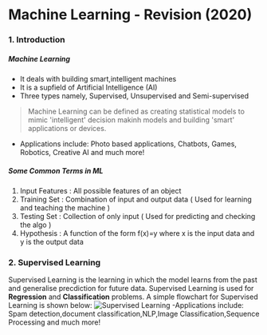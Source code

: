 # Machine Learning - Revision (2020)
### 1. Introduction
##### Machine Learning
- It deals with building smart,intelligent machines
- It is a supfield of Artificial Intelligence (AI)
- Three types namely, Supervised, Unsupervised and Semi-supervised
 >Machine Learning can be defined as creating statistical models to mimic 'intelligent' decision makinh models and building 'smart' applications or devices.
- Applications include: Photo based applications, Chatbots, Games, Robotics, Creative AI and much more!
##### Some Common Terms in ML
1. Input Features : All possible features of an object
2. Training Set : Combination of input and output data ( Used for learning and teaching the machine )
3. Testing Set : Collection of only input ( Used for predicting and checking the algo )
4. Hypothesis : A function of the form f(x)=y where x is the input data and y is the output data
### 2. Supervised Learning
Supervised Learning is the learning in which the model learns from the past and generalise precdiction for future data. 
Supervised Learning is used for **Regression** and **Classification** problems. 
A simple flowchart for Supervised Learning is shown below:
![Supervised Learning]("./Images/supervised")
-Applications include: Spam detection,document classification,NLP,Image Classification,Sequence Processing and much more!